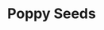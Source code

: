 ---
templateKey: blog-post
featuredpost: false
featuredimage: /assets/Poppy_Seeds.png
title: Poppy Seeds
description: Seed
testfield: 906
---
